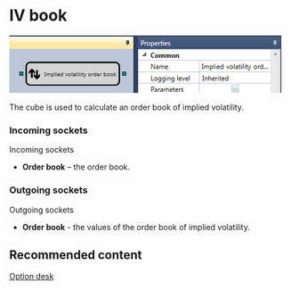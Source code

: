 # IV book

![Designer Glass implied volatility 00](../images/Designer_Glass_implied_volatility_00.png)

The cube is used to calculate an order book of implied volatility.

### Incoming sockets

Incoming sockets

- **Order book** – the order book.

### Outgoing sockets

Outgoing sockets

- **Order book** \- the values of the order book of implied volatility.

## Recommended content

[Option desk](Designer_Options_Board.md)

